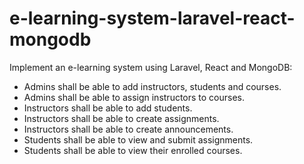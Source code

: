 # e-learning-system-laravel-react-mongodb

Implement an e-learning system using Laravel, React and MongoDB:

- Admins shall be able to add instructors, students and courses.
- Admins shall be able to assign instructors to courses.
- Instructors shall be able to add students.
- Instructors shall be able to create assignments.
- Instructors shall be able to create announcements.
- Students shall be able to view and submit assignments.
- Students shall be able to view their enrolled courses.
